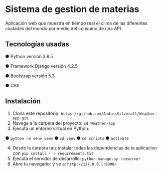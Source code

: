 # Sistema de gestion de materias 

Aplicación web que muestra en tiempo real el clima de las diferentes ciudades del mundo por medio del consumo de una API.

## Tecnologías usadas

 ● Python versión 3.8.5
 
 ● Framework Django versión 4.2.5
 
 ● Bootstrap versión 5.3

 ● CSS


## Instalación
1. Clona este repositorio: `https://github.com/AndresSilverall/Weather-app.git`
2. Navega a la carpeta del proyecto: `cd Weather-app`
3. Ejecuta un entorno virtual en Python: 

 ● `python -m venv venv`
 ● `cd venv`
 ● `cd Scripts`
 ● `activate`

4. Desde la carpeta raiz instalar todas las dependencias de la aplicacion con `pip install - r requirements.txt`
5. Ejecuta el servidor de desarrollo: `python manage.py runserver`
6. Abre tu navegador y ve a: `http://127.0.0.1:8000/`
   
